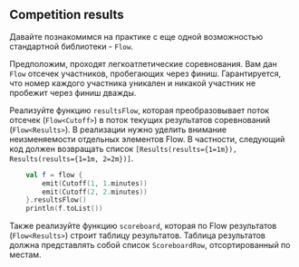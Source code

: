 ## Competition results

Давайте познакомимся на практике с еще одной возможностью стандартной библиотеки - `Flow`.

Предположим, проходят легкоатлетические соревнования.
Вам дан `Flow` отсечек участников, пробегающих через финиш.
Гарантируется, что номер каждого участника уникален и никакой участник не пробежит через финиш дважды.

Реализуйте функцию `resultsFlow`, которая преобразовывает поток отсечек (`Flow<Cutoff>`) в поток текущих результатов соревнований (`Flow<Results>`).
В реализации нужно уделить внимание неизменяемости отдельных элементов Flow. В частности, следующий код должен возвращать список `[Results(results={1=1m}), Results(results={1=1m, 2=2m})]`.

```kotlin
    val f = flow {
        emit(Cutoff(1, 1.minutes))
        emit(Cutoff(2, 2.minutes))
    }.resultsFlow()
    println(f.toList())
```

Также реализуйте функцию `scoreboard`, которая по Flow результатов (`Flow<Results>`) строит таблицу результатов.
Таблица результатов должна представлять собой список `ScoreboardRow`, отсортированный по местам.
